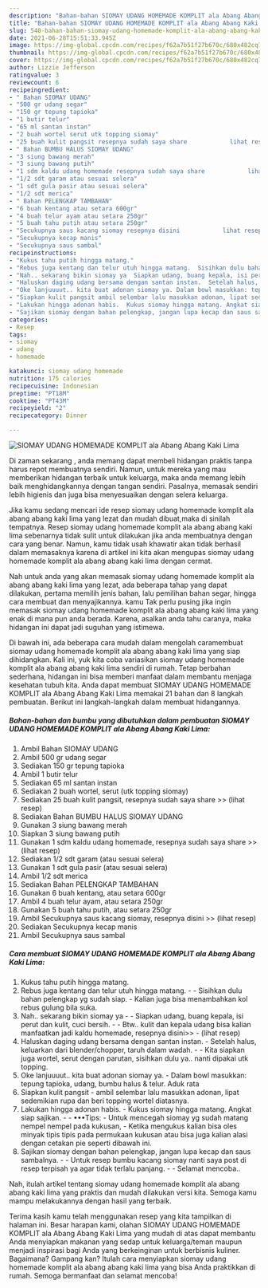 ```yaml
---
description: "Bahan-bahan SIOMAY UDANG HOMEMADE KOMPLIT ala Abang Abang Kaki Lima yang nikmat Untuk Jualan"
title: "Bahan-bahan SIOMAY UDANG HOMEMADE KOMPLIT ala Abang Abang Kaki Lima yang nikmat Untuk Jualan"
slug: 540-bahan-bahan-siomay-udang-homemade-komplit-ala-abang-abang-kaki-lima-yang-nikmat-untuk-jualan
date: 2021-06-28T15:51:33.945Z
image: https://img-global.cpcdn.com/recipes/f62a7b51f27b670c/680x482cq70/siomay-udang-homemade-komplit-ala-abang-abang-kaki-lima-foto-resep-utama.jpg
thumbnail: https://img-global.cpcdn.com/recipes/f62a7b51f27b670c/680x482cq70/siomay-udang-homemade-komplit-ala-abang-abang-kaki-lima-foto-resep-utama.jpg
cover: https://img-global.cpcdn.com/recipes/f62a7b51f27b670c/680x482cq70/siomay-udang-homemade-komplit-ala-abang-abang-kaki-lima-foto-resep-utama.jpg
author: Lizzie Jefferson
ratingvalue: 3
reviewcount: 6
recipeingredient:
- " Bahan SIOMAY UDANG"
- "500 gr udang segar"
- "150 gr tepung tapioka"
- "1 butir telur"
- "65 ml santan instan"
- "2 buah wortel serut utk topping siomay"
- "25 buah kulit pangsit resepnya sudah saya share            lihat resep"
- " Bahan BUMBU HALUS SIOMAY UDANG"
- "3 siung bawang merah"
- "3 siung bawang putih"
- "1 sdm kaldu udang homemade resepnya sudah saya share            lihat resep"
- "1/2 sdt garam atau sesuai selera"
- "1 sdt gula pasir atau sesuai selera"
- "1/2 sdt merica"
- " Bahan PELENGKAP TAMBAHAN"
- "6 buah kentang atau setara 600gr"
- "4 buah telur ayam atau setara 250gr"
- "5 buah tahu putih atau setara 250gr"
- "Secukupnya saus kacang siomay resepnya disini            lihat resep"
- "Secukupnya kecap manis"
- "Secukupnya saus sambal"
recipeinstructions:
- "Kukus tahu putih hingga matang."
- "Rebus juga kentang dan telur utuh hingga matang.  Sisihkan dulu bahan pelengkap yg sudah siap. Kalian juga bisa menambahkan kol rebus gulung bila suka."
- "Nah.. sekarang bikin siomay ya  Siapkan udang, buang kepala, isi perut dan kulit, cuci bersih.   Btw.. kulit dan kepala udang bisa kalian manfaatkan jadi kaldu homemade, resepnya disini&gt;&gt;           (lihat resep)"
- "Haluskan daging udang bersama dengan santan instan.  Setelah halus, keluarkan dari blender/chopper, taruh dalam wadah.  Kita siapkan juga wortel, serut dengan parutan, sisihkan dulu ya.. nanti dipakai utk topping."
- "Oke lanjuuuut.. kita buat adonan siomay ya. Dalam bowl masukkan: tepung tapioka, udang, bumbu halus &amp; telur. Aduk rata"
- "Siapkan kulit pangsit ambil selembar lalu masukkan adonan, lipat sedemikian rupa dan beri topping wortel diatasnya."
- "Lakukan hingga adonan habis.  Kukus siomay hingga matang. Angkat siap sajikan.  •••Tips: Untuk mencegah siomay yg sudah matang nempel nempel pada kukusan, Ketika mengukus kalian bisa oles minyak tipis tipis pada permukaan kukusan atau bisa juga kalian alasi dengan cetakan pie seperti dibawah ini."
- "Sajikan siomay dengan bahan pelengkap, jangan lupa kecap dan saus sambalnya.  Untuk resep bumbu kacang siomay nanti saya post di resep terpisah ya agar tidak terlalu panjang.   Selamat mencoba.."
categories:
- Resep
tags:
- siomay
- udang
- homemade

katakunci: siomay udang homemade 
nutrition: 175 calories
recipecuisine: Indonesian
preptime: "PT18M"
cooktime: "PT43M"
recipeyield: "2"
recipecategory: Dinner

---
```



![SIOMAY UDANG HOMEMADE KOMPLIT ala Abang Abang Kaki Lima](https://img-global.cpcdn.com/recipes/f62a7b51f27b670c/680x482cq70/siomay-udang-homemade-komplit-ala-abang-abang-kaki-lima-foto-resep-utama.jpg)

Di zaman  sekarang , anda memang dapat membeli hidangan praktis tanpa harus repot membuatnya sendiri. Namun, untuk mereka yang mau memberikan hidangan terbaik untuk keluarga, maka anda memang lebih baik menghidangkannya dengan tangan sendiri. Pasalnya, memasak sendiri lebih higienis dan juga bisa menyesuaikan dengan selera keluarga.

Jika kamu sedang mencari ide resep siomay udang homemade komplit ala abang abang kaki lima yang lezat dan mudah dibuat,maka di sinilah tempatnya. Resep siomay udang homemade komplit ala abang abang kaki lima  sebenarnya tidak sulit untuk dilakukan jika anda membuatnya dengan cara yang benar. Namun, kamu tidak usah khawatir akan tidak berhasil dalam memasaknya 
karena di artikel ini kita akan mengupas siomay udang homemade komplit ala abang abang kaki lima dengan cermat.  



Nah untuk anda yang akan memasak siomay udang homemade komplit ala abang abang kaki lima yang lezat, ada beberapa tahap yang dapat dilakukan, pertama memilih jenis bahan, lalu pemilihan bahan segar, hingga cara membuat dan menyajikannya. kamu Tak perlu pusing jika ingin memasak siomay udang homemade komplit ala abang abang kaki lima yang enak di mana pun anda berada. Karena, asalkan anda  tahu caranya, maka hidangan ini dapat jadi suguhan yang istimewa.

Di bawah ini, ada beberapa cara mudah dalam mengolah caramembuat siomay udang homemade komplit ala abang abang kaki lima yang siap dihidangkan. Kali ini, yuk kita coba variasikan siomay udang homemade komplit ala abang abang kaki lima sendiri di rumah. Tetap berbahan sederhana, hidangan ini bisa memberi manfaat dalam membantu menjaga kesehatan tubuh kita. Anda dapat membuat SIOMAY UDANG HOMEMADE KOMPLIT ala Abang Abang Kaki Lima memakai 21 bahan dan 8 langkah pembuatan. Berikut ini langkah-langkah dalam membuat hidangannya.

<!--inarticleads1-->

##### Bahan-bahan dan bumbu yang dibutuhkan dalam pembuatan SIOMAY UDANG HOMEMADE KOMPLIT ala Abang Abang Kaki Lima:

1. Ambil  Bahan SIOMAY UDANG
1. Ambil 500 gr udang segar
1. Sediakan 150 gr tepung tapioka
1. Ambil 1 butir telur
1. Sediakan 65 ml santan instan
1. Sediakan 2 buah wortel, serut (utk topping siomay)
1. Sediakan 25 buah kulit pangsit, resepnya sudah saya share &gt;&gt;           (lihat resep)
1. Sediakan  Bahan BUMBU HALUS SIOMAY UDANG
1. Gunakan 3 siung bawang merah
1. Siapkan 3 siung bawang putih
1. Gunakan 1 sdm kaldu udang homemade, resepnya sudah saya share &gt;&gt;           (lihat resep)
1. Sediakan 1/2 sdt garam (atau sesuai selera)
1. Gunakan 1 sdt gula pasir (atau sesuai selera)
1. Ambil 1/2 sdt merica
1. Sediakan  Bahan PELENGKAP TAMBAHAN
1. Gunakan 6 buah kentang, atau setara 600gr
1. Ambil 4 buah telur ayam, atau setara 250gr
1. Gunakan 5 buah tahu putih, atau setara 250gr
1. Ambil Secukupnya saus kacang siomay, resepnya disini &gt;&gt;           (lihat resep)
1. Sediakan Secukupnya kecap manis
1. Ambil Secukupnya saus sambal




<!--inarticleads2-->

##### Cara membuat SIOMAY UDANG HOMEMADE KOMPLIT ala Abang Abang Kaki Lima:

1. Kukus tahu putih hingga matang.
1. Rebus juga kentang dan telur utuh hingga matang. -  - Sisihkan dulu bahan pelengkap yg sudah siap. - Kalian juga bisa menambahkan kol rebus gulung bila suka.
1. Nah.. sekarang bikin siomay ya -  - Siapkan udang, buang kepala, isi perut dan kulit, cuci bersih.  -  - Btw.. kulit dan kepala udang bisa kalian manfaatkan jadi kaldu homemade, resepnya disini&gt;&gt; -           (lihat resep)
1. Haluskan daging udang bersama dengan santan instan.  - Setelah halus, keluarkan dari blender/chopper, taruh dalam wadah. -  - Kita siapkan juga wortel, serut dengan parutan, sisihkan dulu ya.. nanti dipakai utk topping.
1. Oke lanjuuuut.. kita buat adonan siomay ya. - Dalam bowl masukkan: tepung tapioka, udang, bumbu halus &amp; telur. Aduk rata
1. Siapkan kulit pangsit - ambil selembar lalu masukkan adonan, lipat sedemikian rupa dan beri topping wortel diatasnya.
1. Lakukan hingga adonan habis.  - Kukus siomay hingga matang. Angkat siap sajikan. -  - •••Tips: - Untuk mencegah siomay yg sudah matang nempel nempel pada kukusan, - Ketika mengukus kalian bisa oles minyak tipis tipis pada permukaan kukusan atau bisa juga kalian alasi dengan cetakan pie seperti dibawah ini.
1. Sajikan siomay dengan bahan pelengkap, jangan lupa kecap dan saus sambalnya. -  - Untuk resep bumbu kacang siomay nanti saya post di resep terpisah ya agar tidak terlalu panjang.  -  - Selamat mencoba..




Nah, itulah artikel tentang  siomay udang homemade komplit ala abang abang kaki lima  yang praktis dan mudah dilakukan versi kita. Semoga kamu mampu melakukannya dengan hasil yang terbaik. 

Terima kasih kamu telah menggunakan resep yang kita tampilkan di halaman ini. Besar harapan kami, olahan  SIOMAY UDANG HOMEMADE KOMPLIT ala Abang Abang Kaki Lima yang mudah di atas dapat membantu Anda menyiapkan makanan yang sedap untuk keluarga/teman maupun menjadi inspirasi bagi Anda yang berkeinginan untuk berbisnis kuliner. Bagaimana? Gampang kan? Itulah cara menyiapkan siomay udang homemade komplit ala abang abang kaki lima yang bisa Anda praktikkan di rumah. Semoga bermanfaat dan selamat mencoba!

